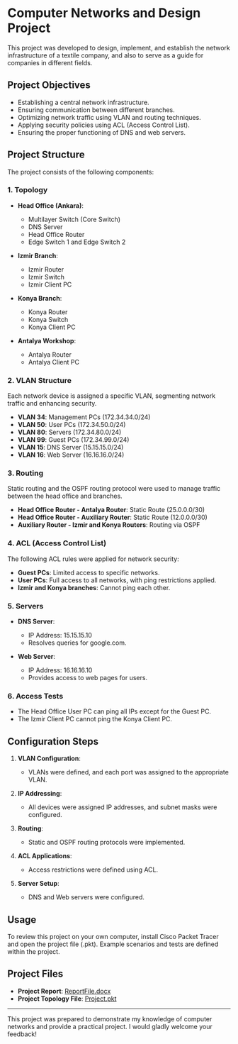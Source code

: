 
# Computer Networks and Design Project

This project was developed to design, implement, and establish the network infrastructure of a textile company, and also to serve as a guide for companies in different fields.

## Project Objectives

- Establishing a central network infrastructure.
- Ensuring communication between different branches.
- Optimizing network traffic using VLAN and routing techniques.
- Applying security policies using ACL (Access Control List).
- Ensuring the proper functioning of DNS and web servers.

## Project Structure

The project consists of the following components:

### 1. Topology

- **Head Office (Ankara)**: 
  - Multilayer Switch (Core Switch)
  - DNS Server
  - Head Office Router
  - Edge Switch 1 and Edge Switch 2

- **Izmir Branch**: 
  - Izmir Router
  - Izmir Switch
  - Izmir Client PC

- **Konya Branch**: 
  - Konya Router
  - Konya Switch
  - Konya Client PC

- **Antalya Workshop**:
  - Antalya Router
  - Antalya Client PC

### 2. VLAN Structure

Each network device is assigned a specific VLAN, segmenting network traffic and enhancing security.

- **VLAN 34**: Management PCs (172.34.34.0/24)
- **VLAN 50**: User PCs (172.34.50.0/24)
- **VLAN 80**: Servers (172.34.80.0/24)
- **VLAN 99**: Guest PCs (172.34.99.0/24)
- **VLAN 15**: DNS Server (15.15.15.0/24)
- **VLAN 16**: Web Server (16.16.16.0/24)

### 3. Routing

Static routing and the OSPF routing protocol were used to manage traffic between the head office and branches.

- **Head Office Router - Antalya Router**: Static Route (25.0.0.0/30)
- **Head Office Router - Auxiliary Router**: Static Route (12.0.0.0/30)
- **Auxiliary Router - Izmir and Konya Routers**: Routing via OSPF

### 4. ACL (Access Control List)

The following ACL rules were applied for network security:

- **Guest PCs**: Limited access to specific networks.
- **User PCs**: Full access to all networks, with ping restrictions applied.
- **Izmir and Konya branches**: Cannot ping each other.

### 5. Servers

- **DNS Server**:
  - IP Address: 15.15.15.10
  - Resolves queries for google.com.

- **Web Server**:
  - IP Address: 16.16.16.10
  - Provides access to web pages for users.

### 6. Access Tests

- The Head Office User PC can ping all IPs except for the Guest PC.
- The Izmir Client PC cannot ping the Konya Client PC.

## Configuration Steps

1. **VLAN Configuration**:
   - VLANs were defined, and each port was assigned to the appropriate VLAN.

2. **IP Addressing**:
   - All devices were assigned IP addresses, and subnet masks were configured.

3. **Routing**:
   - Static and OSPF routing protocols were implemented.

4. **ACL Applications**:
   - Access restrictions were defined using ACL.

5. **Server Setup**:
   - DNS and Web servers were configured.

## Usage

To review this project on your own computer, install Cisco Packet Tracer and open the project file (.pkt). Example scenarios and tests are defined within the project.

## Project Files

- **Project Report**: [ReportFile.docx](./ReportFile.docx)
- **Project Topology File**: [Project.pkt](./Project.pkt)

---

This project was prepared to demonstrate my knowledge of computer networks and provide a practical project. I would gladly welcome your feedback!
